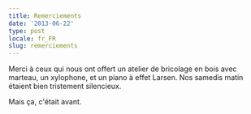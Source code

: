 ```yaml
---
title: Remerciements
date: '2013-06-22'
type: post
locale: fr_FR
slug: remerciements
---
```


Merci à ceux qui nous ont offert un atelier de bricolage en bois avec marteau, un xylophone, et un piano à effet Larsen. Nos samedis matin étaient bien tristement silencieux.

Mais ça, c'était avant.

